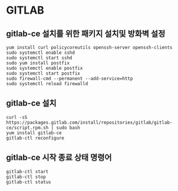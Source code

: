 
# GITLAB

## gitlab-ce 설치를 위한 패키지 설치및 방화벽 설정
```
yum install curl policycoreutils openssh-server openssh-clients
sudo systemctl enable sshd
sudo systemctl start sshd
sudo yum install postfix
sudo systemctl enable postfix
sudo systemctl start postfix
sudo firewall-cmd --permanent --add-service=http
sudo systemctl reload firewalld
```

## gitlab-ce 설치
```
curl -sS https://packages.gitlab.com/install/repositories/gitlab/gitlab-ce/script.rpm.sh | sudo bash
yum install gitlab-ce
gitlab-ctl reconfigure
```

## gitlab-ce 시작 종료 상태 명령어
```
gitlab-ctl start
gitlab-ctl stop
gitlab-ctl status
```

